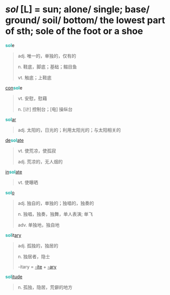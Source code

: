 # _sol_ [L] = sun; alone/ single; base/ ground/ soil/ bottom/ the lowest part of sth; sole of the foot or a shoe

<b style="color: #20B2AA;">sol</b>e
> adj. 唯一的，单独的，仅有的
>
> n. 鞋底，脚底；基础；鳎目鱼
>
> vt. 触底；上鞋底

[con](com.md)<b style="color: #20B2AA;">sol</b>e
> vt. 安慰，慰藉
>
> n. [计] 控制台；[电] 操纵台

<b style="color: #20B2AA;">sol</b>[ar](-ar.md)
> adj. 太阳的，日光的；利用太阳光的；与太阳相关的

[de](de-.md)<b style="color: #20B2AA;">sol</b>[ate](-ate.md)
> vt. 使荒凉，使孤寂
>
> adj. 荒凉的，无人烟的

[in](in-.2.md)<b style="color: #20B2AA;">sol</b>[ate](-ate.md)
> vt. 使曝晒

<b style="color: #20B2AA;">sol</b>[o](-o.md)
> adj. 独自的，单独的；独唱的，独奏的
>
> n. 独唱，独奏，独舞，单人表演; 单飞
>
> adv. 单独地，独自地

<b style="color: #20B2AA;">sol</b>it[ary](-ary.md)
> adj. 孤独的，独居的
>
> n. 独居者，隐士
>
> -itary = [-ite](-ite.md) + [-ary](-ary.md)

<b style="color: #20B2AA;">sol</b>[itude](-itude.md)
> n. 孤独，隐居，荒僻的地方